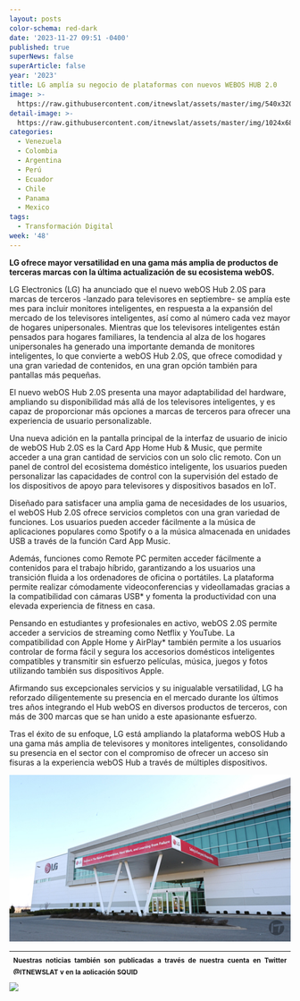 ```yaml
---
layout: posts
color-schema: red-dark
date: '2023-11-27 09:51 -0400'
published: true
superNews: false
superArticle: false
year: '2023'
title: LG amplía su negocio de plataformas con nuevos WEBOS HUB 2.0
image: >-
  https://raw.githubusercontent.com/itnewslat/assets/master/img/540x320/LG-fabrica-p.jpg
detail-image: >-
  https://raw.githubusercontent.com/itnewslat/assets/master/img/1024x680/LG-fabrica-g.jpg
categories:
  - Venezuela
  - Colombia
  - Argentina
  - Perú
  - Ecuador
  - Chile
  - Panama
  - Mexico
tags:
  - Transformación Digital
week: '48'
---
```

**LG ofrece mayor versatilidad en una gama más amplia de productos de terceras marcas con la última actualización de su ecosistema webOS.**

LG Electronics (LG) ha anunciado que el nuevo webOS Hub 2.0S para marcas de terceros -lanzado para televisores en septiembre- se amplía este mes para incluir monitores inteligentes, en respuesta a la expansión del mercado de los televisores inteligentes, así como al número cada vez mayor de hogares unipersonales. Mientras que los televisores inteligentes están pensados para hogares familiares, la tendencia al alza de los hogares unipersonales ha generado una importante demanda de monitores inteligentes, lo que convierte a webOS Hub 2.0S, que ofrece comodidad y una gran variedad de contenidos, en una gran opción también para pantallas más pequeñas.

El nuevo webOS Hub 2.0S presenta una mayor adaptabilidad del hardware, ampliando su disponibilidad más allá de los televisores inteligentes, y es capaz de proporcionar más opciones a marcas de terceros para ofrecer una experiencia de usuario personalizable.

Una nueva adición en la pantalla principal de la interfaz de usuario de inicio de webOS Hub 2.0S es la Card App Home Hub & Music, que permite acceder a una gran cantidad de servicios con un solo clic remoto. Con un panel de control del ecosistema doméstico inteligente, los usuarios pueden personalizar las capacidades de control con la supervisión del estado de los dispositivos de apoyo para televisores y dispositivos basados en IoT.

Diseñado para satisfacer una amplia gama de necesidades de los usuarios, el webOS Hub 2.0S ofrece servicios completos con una gran variedad de funciones. Los usuarios pueden acceder fácilmente a la música de aplicaciones populares como Spotify o a la música almacenada en unidades USB a través de la función Card App Music. 

Además, funciones como Remote PC permiten acceder fácilmente a contenidos para el trabajo híbrido, garantizando a los usuarios una transición fluida a los ordenadores de oficina o portátiles. La plataforma permite realizar cómodamente videoconferencias y videollamadas gracias a la compatibilidad con cámaras USB* y fomenta la productividad con una elevada experiencia de fitness en casa. 

Pensando en estudiantes y profesionales en activo, webOS 2.0S permite acceder a servicios de streaming como Netflix y YouTube. La compatibilidad con Apple Home y AirPlay* también permite a los usuarios controlar de forma fácil y segura los accesorios domésticos inteligentes compatibles y transmitir sin esfuerzo películas, música, juegos y fotos utilizando también sus dispositivos Apple.

Afirmando sus excepcionales servicios y su inigualable versatilidad, LG ha reforzado diligentemente su presencia en el mercado durante los últimos tres años integrando el Hub webOS en diversos productos de terceros, con más de 300 marcas que se han unido a este apasionante esfuerzo.

Tras el éxito de su enfoque, LG está ampliando la plataforma webOS Hub a una gama más amplia de televisores y monitores inteligentes, consolidando su presencia en el sector con el compromiso de ofrecer un acceso sin fisuras a la experiencia webOS Hub a través de múltiples dispositivos.

![](https://raw.githubusercontent.com/itnewslat/assets/master/img/540x320/LG-fabrica-p.jpg)

<table style="height: 42px;" width="569">
<tbody>
<tr>
<td style="text-align: justify;"><sub><strong>Nuestras noticias también son publicadas a través de nuestra cuenta en Twitter <a href="https://twitter.com/itnewslat?lang=es">@ITNEWSLAT</a> y en la aplicación <a href="https://squidapp.co/en/">SQUID</a></strong></sub></td>
</tr>
</tbody>
</table>

<img src="https://tracker.metricool.com/c3po.jpg?hash=56f88a41e39ab42c063cc51676587a04"/>
